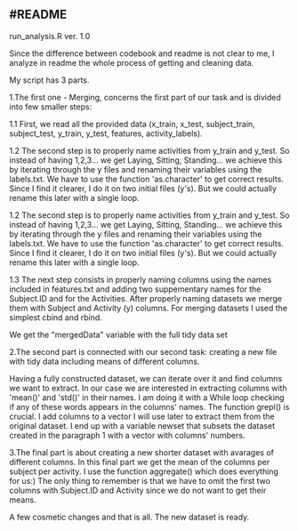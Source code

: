 
#README
-----------
run_analysis.R
ver. 1.0

Since the difference between codebook and readme is not clear to me, I analyze in readme the whole process of getting and cleaning data.

My script has 3 parts. 

1.The first one - Merging, concerns the first part of our task and is divided into few smaller steps:

1.1 First, we read all the provided data (x_train, x_test, subject_train, subject_test, y_train, y_test, features, activity_labels).

1.2 The second step is to properly name activities from y_train and y_test. So instead of having 1,2,3... we get Laying, Sitting, Standing... we achieve this by iterating through the y files and renaming their variables using the labels.txt. We have to use the function 'as.character' to get correct results.
Since I find it clearer, I do it on two initial files (y's). But we could actually rename this later with a single loop. 

1.2 The second step is to properly name activities from y_train and y_test. So instead of having 1,2,3... we get Laying, Sitting, Standing... we achieve this by iterating through the y files and renaming their variables using the labels.txt. We have to use the function 'as.character' to get correct results. Since I find it clearer, I do it on two initial files (y's). But we could actually rename this later with a single loop. 

1.3 The next step consists in properly naming columns using the names included in features.txt and adding two suppementary names for the Subject.ID and for the Activities. After properly naming datasets we merge them with Subject and Activity (y) columns. For merging datasets I used the simplest cbind and rbind. 

We get the "mergedData" variable with the full tidy data set

2.The second part is connected with our second task: creating a new file with tidy data including means of different columns.

Having a fully constructed dataset, we can iterate over it and find columns we want to extract. In our case we are interested in extracting columns with 'mean()' and 'std()' in their names. I am doing it with a While loop checking if any of these words appears in the columns' names. The function grepl() is crucial. I add columns to a vector I will use later to extract them from the original dataset. I end up with a variable newset that subsets the dataset created in the paragraph 1 with a vector with columns' numbers. 

3.The final part is about creating a new shorter dataset with avarages of different columns. In this final part we get the mean of the columns per subject per activity. I use the function aggregate() which does everything for us:) The only thing to remember is that we have to omit the first two columns with Subject.ID and Activity since we do not want to get their means. 

A few cosmetic changes and that is all. The new dataset is ready. 
